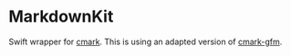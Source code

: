 # MarkdownKit

Swift wrapper for [cmark](https://github.com/commonmark/cmark). This is using an adapted version of [cmark-gfm](https://github.com/github/cmark-gfm).
